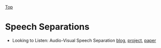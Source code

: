 [Top](README.md)

# Speech Separations

* Looking to Listen: Audio-Visual Speech Separation
[blog](https://research.googleblog.com/2018/04/looking-to-listen-audio-visual-speech.html), [project](https://looking-to-listen.github.io/), [paper](https://arxiv.org/pdf/1804.03619.pdf)

